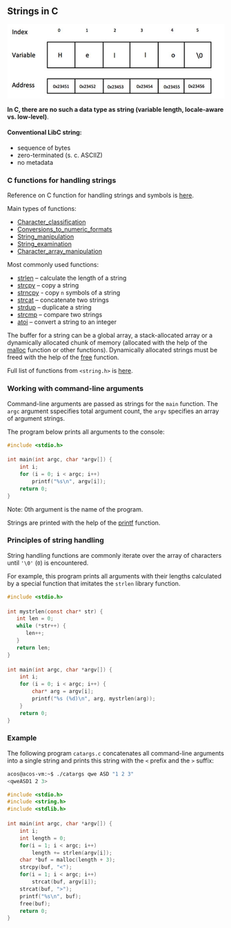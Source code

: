 Strings in C
---

![String](string_representation.jpg)

__In C, there are no such a data type as string (variable length, locale-aware vs. low-level)__.

#### Conventional LibC string:

* sequence of bytes
* zero-terminated (s. c. ASCIIZ)
* no metadata

### C functions for handling strings

Reference on C function for handling strings and symbols is [here](https://en.cppreference.com/w/c/string/byte).

Main types of functions:

* [Character_classification](https://en.cppreference.com/w/c/string/byte#Character_classification)
* [Conversions_to_numeric_formats](https://en.cppreference.com/w/c/string/byte#Conversions_to_numeric_formats)
* [String_manipulation](https://en.cppreference.com/w/c/string/byte#String_manipulation)
* [String_examination](https://en.cppreference.com/w/c/string/byte#String_examination)
* [Character_array_manipulation](https://en.cppreference.com/w/c/string/byte#Character_array_manipulation)

Most commonly used functions:

* [strlen](https://man7.org/linux/man-pages/man3/strlen.3.html) – calculate the length of a string
* [strcpy](https://man7.org/linux/man-pages/man3/strcpy.3.html) – copy a string
* [strncpy](https://man7.org/linux/man-pages/man3/strncpy.3p.html) - copy `n` symbols of a string
* [strcat](https://man7.org/linux/man-pages/man3/strcat.3.html) – concatenate two strings
* [strdup](https://man7.org/linux/man-pages/man3/strdup.3.html) – duplicate a string
* [strcmp](https://man7.org/linux/man-pages/man3/strcmp.3.html) – compare two strings
* [atoi](https://man7.org/linux/man-pages/man3/atoi.3.html) – convert a string to an integer

The buffer for a string can be a global array, a stack-allocated array or a dynamically
allocated chunk of memory (allocated with the help of
the [malloc](https://man7.org/linux/man-pages/man3/malloc.3.html) function or other functions).
Dynamically allocated strings must be freed with the help
of the [free](https://man7.org/linux/man-pages/man3/free.3p.html) function.

Full list of functions from `<string.h>` is [here](https://man7.org/linux/man-pages/man0/string.h.0p.html).

### Working with command-line arguments

Command-line arguments are passed as strings for the `main` function.
The `argc` argument sspecifies total argument count, the `argv` specifies an array of argument strings.

The program below prints all arguments to the console:
```c
#include <stdio.h>

int main(int argc, char *argv[]) {
    int i;
    for (i = 0; i < argc; i++)
        printf("%s\n", argv[i]);
    return 0;
}
```
Note: 0th argument is the name of the program.

Strings are printed with the help of the [printf](https://man7.org/linux/man-pages/man3/printf.3.html) function.

### Principles of string handling

String handling functions are commonly iterate over the array of characters until `'\0'` (`0`) is encountered.

For example, this program prints all arguments with their lengths calculated by a special function that
imitates the `strlen` library function.

```c
#include <stdio.h>

int mystrlen(const char* str) {
   int len = 0;
   while (*str++) {
      len++;
   }
   return len;
}

int main(int argc, char *argv[]) {
    int i;
    for (i = 0; i < argc; i++) {
        char* arg = argv[i];
        printf("%s (%d)\n", arg, mystrlen(arg));
    }
    return 0;
}
```

### Example

The following program `catargs.c` concatenates all command-line arguments into a single string
and prints this string with the `<` prefix and the `>` suffix:

```bash
acos@acos-vm:~$ ./catargs qwe ASD "1 2 3"
<qweASD1 2 3>
```

```c
#include <stdio.h>
#include <string.h>
#include <stdlib.h>

int main(int argc, char *argv[]) {
    int i;
    int length = 0;
    for(i = 1; i < argc; i++)
        length += strlen(argv[i]);
    char *buf = malloc(length + 3);
    strcpy(buf, "<");
    for(i = 1; i < argc; i++)
        strcat(buf, argv[i]);
    strcat(buf, ">");
    printf("%s\n", buf);
    free(buf);
    return 0;
}
```
